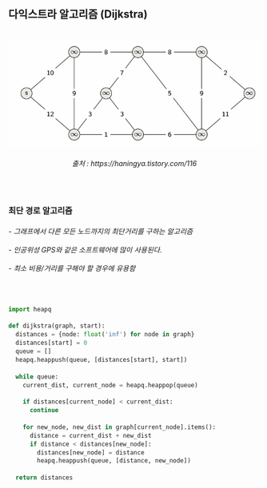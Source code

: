 <h2> 다익스트라 알고리즘 (Dijkstra)</h2>

<br>
<div align="center"> 
<img src="https://github.com/kimTH65/cs/blob/main/dijkstra/dijkstra.gif">
<h6>출처 : https://haningya.tistory.com/116 <br></h6>  
</div>
<br>
<h3> 최단 경로 알고리즘</h3>
<h6> - 그래프에서 다른 모든 노드까지의 최단거리를 구하는 알고리즘
<br><br> -  인공위성 GPS와 같은 소프트웨어에 많이 사용된다.
<br><br> -  최소 비용/거리를 구해야 할 경우에 유용함</h6>      
<br>

```python
import heapq

def dijkstra(graph, start):
  distances = {node: float('inf') for node in graph} 
  distances[start] = 0  
  queue = []
  heapq.heappush(queue, [distances[start], start])  

  while queue:  
    current_dist, current_node = heapq.heappop(queue)  

    if distances[current_node] < current_dist: 
      continue
    
    for new_node, new_dist in graph[current_node].items():
      distance = current_dist + new_dist  
      if distance < distances[new_node]: 
        distances[new_node] = distance
        heapq.heappush(queue, [distance, new_node])  
    
  return distances

```
